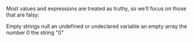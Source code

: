 Most values and expressions are treated as truthy, so we’ll focus on those that are falsy:

Empty strings
null
an undefined or undeclared variable
an empty array
the number 0
the string "0"
